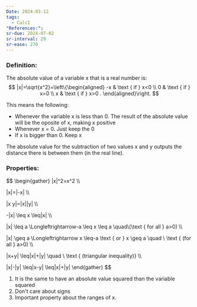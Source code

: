 ```yaml
---
Date: 2024-03-12
tags:
  - CalcI
"References:": 
sr-due: 2024-07-02
sr-interval: 29
sr-ease: 270
---
```

### Definition: 
The absolute value of a variable x that is a real number is: 
$$
|x|=\sqrt{x^2}=\left\{\begin{aligned}
-x & \text { if } x<0 \\
0 & \text { if } x=0 \\
x & \text { if } x>0 .
\end{aligned}\right.
$$

This means the following: 
+ Whenever the variable x is less than 0. The result of the absolute value will be the oposite of x, making x positive
+ Whenever x = 0. Just keep the 0
+ If x is bigger than 0. Keep x

The absolute value for the subtraction of two values x and y outputs the distance there is between them (in the real line).  
### Properties: 
$$
\begin{gather}
 |x|^2=x^2 \\\\
 
 |x|=|-x|  \\\\
 
 |x y|=|x||y| \\\\
 
 -|x| \leq x \leq|x| \\\\
 
 |x| \leq a \Longleftrightarrow-a \leq x \leq a \quad\\(\text { for all } a>0)  \\\\
 
 |x| \geq a \Longleftrightarrow x \leq-a \text { or } x \geq a \quad \\ \text { (for all } a>0) \\\\
 
 |x+y| \leq|x|+|y| \quad \\ \text { (triangular inequality)} \\\\
 
 |x|-|y| \leq|x-y| \leq|x|+|y|
\end{gather}
$$

1. It is the same to have an absolute value squared than the variable squared
2. Don't care about signs
3. Important property about the ranges of x.